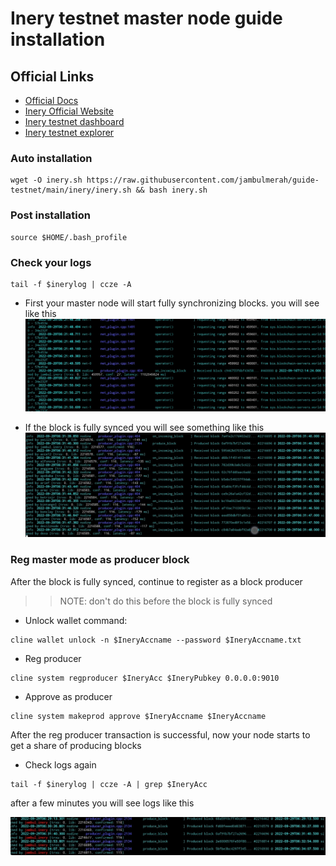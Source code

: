 # Inery testnet master node guide installation

## Official Links
- [Official Docs](https://docs.inery.io/)
- [Inery Official Website](https://inery.io/)
- [Inery testnet dashboard](https://testnet.inery.io/dashboard)
- [Inery testnet explorer](https://explorer.inery.io)

### Auto installation 
```
wget -O inery.sh https://raw.githubusercontent.com/jambulmerah/guide-testnet/main/inery/inery.sh && bash inery.sh
```

### Post installation
```
source $HOME/.bash_profile
```
### Check your logs
```
tail -f $inerylog | ccze -A
```
- First your master node will start fully synchronizing blocks. you will see like this
![img](./img/sync_true.jpg)

- If the block is fully synced you will see something like this
![img](./img/sync_false.jpg)

### Reg master mode as producer block
After the block is fully synced, continue to register as a block producer

>>NOTE: don't do this before the block is fully synced

- Unlock wallet
command:
```
cline wallet unlock -n $IneryAccname --password $IneryAccname.txt
```
- Reg producer
```
cline system regproducer $IneryAcc $IneryPubkey 0.0.0.0:9010
```
- Approve as producer
```
cline system makeprod approve $IneryAccname $IneryAccname
```
After the reg producer transaction is successful, now your node starts to get a share of producing blocks
- Check logs again
```
tail -f $inerylog | ccze -A | grep $IneryAcc
```
after a few minutes you will see logs like this

![img](./img/block_produced.jpg)

